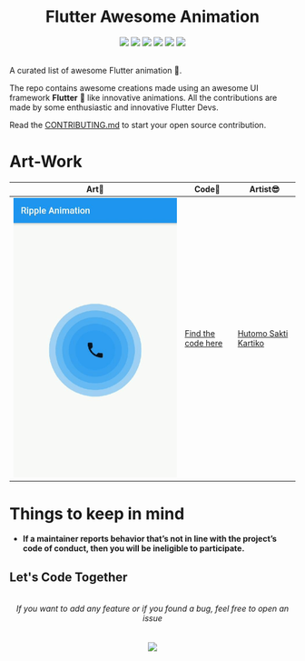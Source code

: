 <h1 align="center">Flutter Awesome Animation</h1>
<div align="center">  
<a href="https://github.com/hutomosaktikartiko/flutter-awesome-animation/stargazers"><img src="https://img.shields.io/github/stars/hutomosaktikartiko/flutter-awesome-animation?style=flat"/></a>
<a href="https://github.com/hutomosaktikartiko/flutter-awesome-animation/network/members"><img src="https://img.shields.io/github/forks/hutomosaktikartiko/flutter-awesome-animation?style=flat"/></a>
<a href="https://github.com/hutomosaktikartiko/flutter-awesome-animation/pulls"><img src="https://img.shields.io/github/issues-pr/hutomosaktikartiko/flutter-awesome-animation?style=flat?color=yellow"/></a>
<a href="https://github.com/hutomosaktikartiko/flutter-awesome-animation/issues"><img src="https://img.shields.io/github/issues/hutomosaktikartiko/flutter-awesome-animation?style=flat"/></a>
<a href="https://github.com/hutomosaktikartiko/flutter-awesome-animation/graphs/contributors"><img src="https://img.shields.io/github/contributors/hutomosaktikartiko/flutter-awesome-animation?color=orange"/></a>
<a href="https://github.com/hutomosaktikartiko/flutter-awesome-animation/blob/master/LICENSE"><img src="https://img.shields.io/github/license/hutomosaktikartiko/flutter-awesome-animation?color=1abc9c"/></a>
<br><br>
</div>

A curated list of awesome Flutter animation 🤩.

The repo contains awesome creations made using an awesome UI framework **Flutter** 💙 like innovative animations. All the contributions are made by some enthusiastic and innovative Flutter Devs.

Read the [CONTRIBUTING.md](https://github.com/hutomosaktikartiko/flutter-awesome-animation/blob/master/CONTRIBUTING.md) to start your open source contribution.

# Art-Work

| Art💖                                                                                                                                  | Code📃                                                                                                             | Artist😎                                               |
| -------------------------------------------------------------------------------------------------------------------------------------- | ------------------------------------------------------------------------------------------------------------------ | ------------------------------------------------------ |
| <img src="https://github.com/hutomosaktikartiko/flutter-awesome-animation/blob/master/lib/ripple_animation/ripple_animation.gif"> | [Find the code here](https://github.com/hutomosaktikartiko/flutter-awesome-animation/blob/master/lib/ripple_animation/riplle_animation.dart) | [Hutomo Sakti Kartiko](https://github.com/hutomosaktikartiko) |

# Things to keep in mind

- **If a maintainer reports behavior that’s not in line with the project’s code of conduct, then you will be ineligible to participate.**

## Let's Code Together

<br>
<div align="center">  
<i>If you want to add any feature or if you found a bug, feel free to open an issue</i><br><br>
<br>
<a href="https://github.com/hutomosaktikartiko/flutter-awesome-animation/issues/new"><img src="https://img.shields.io/badge/Query-Ask_Us_Anything-blue"/></a><br>
<br>

</div>

